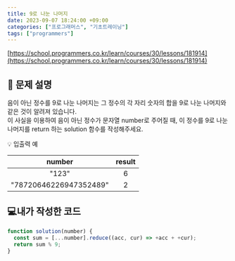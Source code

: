 ```yaml
---
title: 9로 나눈 나머지
date: 2023-09-07 18:24:00 +09:00
categories: ["프로그래머스", "기초트레이닝"]
tags: ["programmers"]
---
```


[https://school.programmers.co.kr/learn/courses/30/lessons/181914](https://school.programmers.co.kr/learn/courses/30/lessons/181914)

## 📔 문제 설명

음이 아닌 정수를 9로 나눈 나머지는 그 정수의 각 자리 숫자의 합을 9로 나눈 나머지와 같은 것이 알려져 있습니다.  
이 사실을 이용하여 음이 아닌 정수가 문자열 number로 주어질 때, 이 정수를 9로 나눈 나머지를 return 하는 solution 함수를 작성해주세요.

💡 입출력 예

|         number         | result |
| :--------------------: | :----: |
|         "123"          |   6    |
| "78720646226947352489" |   2    |

## 💻내가 작성한 코드

```js
function solution(number) {
  const sum = [...number].reduce((acc, cur) => +acc + +cur);
  return sum % 9;
}
```
